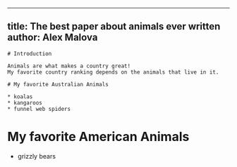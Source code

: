 ---
title: The best paper about animals ever written
author: Alex Malova
  ---
    # Introduction

    Animals are what makes a country great!
    My favorite country ranking depends on the animals that live in it.

    # My favorite Australian Animals

    * koalas
    * kangaroos
    * funnel web spiders

# My favorite American Animals

* grizzly bears
